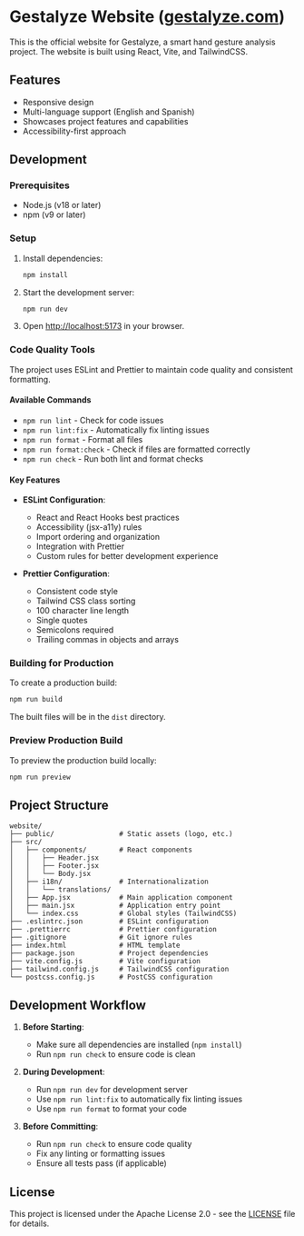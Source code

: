 # Gestalyze Website ([gestalyze.com](https://gestalyze.com))

This is the official website for Gestalyze, a smart hand gesture analysis project. The website is built using React, Vite, and TailwindCSS.

## Features

- Responsive design
- Multi-language support (English and Spanish)
- Showcases project features and capabilities
- Accessibility-first approach

## Development

### Prerequisites

- Node.js (v18 or later)
- npm (v9 or later)

### Setup

1. Install dependencies:
   ```bash
   npm install
   ```

2. Start the development server:
   ```bash
   npm run dev
   ```

3. Open [http://localhost:5173](http://localhost:5173) in your browser.

### Code Quality Tools

The project uses ESLint and Prettier to maintain code quality and consistent formatting.

#### Available Commands

- `npm run lint` - Check for code issues
- `npm run lint:fix` - Automatically fix linting issues
- `npm run format` - Format all files
- `npm run format:check` - Check if files are formatted correctly
- `npm run check` - Run both lint and format checks

#### Key Features

- **ESLint Configuration**:
  - React and React Hooks best practices
  - Accessibility (jsx-a11y) rules
  - Import ordering and organization
  - Integration with Prettier
  - Custom rules for better development experience

- **Prettier Configuration**:
  - Consistent code style
  - Tailwind CSS class sorting
  - 100 character line length
  - Single quotes
  - Semicolons required
  - Trailing commas in objects and arrays

### Building for Production

To create a production build:

```bash
npm run build
```

The built files will be in the `dist` directory.

### Preview Production Build

To preview the production build locally:

```bash
npm run preview
```

## Project Structure

```
website/
├── public/                # Static assets (logo, etc.)
├── src/
│   ├── components/        # React components
│   │   ├── Header.jsx
│   │   ├── Footer.jsx
│   │   └── Body.jsx
│   ├── i18n/              # Internationalization
│   │   └── translations/
│   ├── App.jsx            # Main application component
│   ├── main.jsx           # Application entry point
│   └── index.css          # Global styles (TailwindCSS)
├── .eslintrc.json         # ESLint configuration
├── .prettierrc            # Prettier configuration
├── .gitignore             # Git ignore rules
├── index.html             # HTML template
├── package.json           # Project dependencies
├── vite.config.js         # Vite configuration
├── tailwind.config.js     # TailwindCSS configuration
└── postcss.config.js      # PostCSS configuration
```

## Development Workflow

1. **Before Starting**:
   - Make sure all dependencies are installed (`npm install`)
   - Run `npm run check` to ensure code is clean

2. **During Development**:
   - Run `npm run dev` for development server
   - Use `npm run lint:fix` to automatically fix linting issues
   - Use `npm run format` to format your code

3. **Before Committing**:
   - Run `npm run check` to ensure code quality
   - Fix any linting or formatting issues
   - Ensure all tests pass (if applicable)

## License

This project is licensed under the Apache License 2.0 - see the [LICENSE](../LICENSE) file for details.
